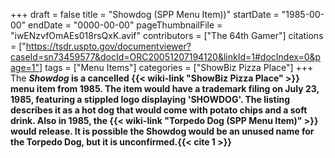 +++
draft = false
title = "Showdog (SPP Menu Item))"
startDate = "1985-00-00"
endDate = "0000-00-00"
pageThumbnailFile = "iwENzvfOmAEs018rsQxK.avif"
contributors = ["The 64th Gamer"]
citations = ["https://tsdr.uspto.gov/documentviewer?caseId=sn73459577&docId=ORC20051207194120&linkId=1#docIndex=0&page=1"]
tags = ["Menu Items"]
categories = ["ShowBiz Pizza Place"]
+++
The ***Showdog* is a cancelled {{< wiki-link "ShowBiz Pizza Place" >}} menu item from 1985.
The item would have a trademark filing on July 23, 1985, featuring a stippled logo displaying 'SHOWDOG'. The listing describes it as a hot dog that would come with potato chips and a soft drink. Also in 1985, the {{< wiki-link "Torpedo Dog (SPP Menu Item)" >}} would release. It is possible the Showdog would be an unused name for the Torpedo Dog, but it is unconfirmed.{{< cite 1 >}}**
